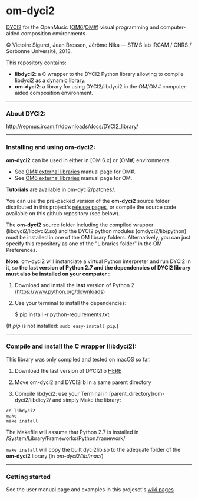 # om-dyci2
[DYCI2](https://github.com/DYCI2/Dyci2Lib) for the OpenMusic ([OM6](http://repmus.ircam.fr/openmusic/)/[OM#](https://cac-t-u-s.github.io/om-sharp/)) visual programming and computer-aided composition environments.

© Victoire Siguret, Jean Bresson, Jérôme Nika — STMS lab IRCAM / CNRS / Sorbonne Université, 2018.

This repository contains:
* __libdyci2__: a C wrapper to the DYCI2 Python library allowing to compile libdyci2 as a dynamic library.
* __om-dyci2__: a library for using DYCI2/libdyci2 in the OM/OM# computer-aided composition environment.

------
### About DYCI2:

http://repmus.ircam.fr/downloads/docs/DYCI2_library/

------

### Installing and using om-dyci2:

**om-dyci2** can be used in either in [OM 6.x] or [OM#] environments.
  * See [OM# external libraries](https://cac-t-u-s.github.io/om-sharp/pages/libraries) manual page for OM#.
  * See [OM6 external libraries](https://openmusic-project.github.io/libraries) manual page for OM.

__Tutorials__ are available in om-dyci2/patches/.

You can use the pre-packed version of the **om-dyci2** source folder distributed in this project's [release pages](https://github.com/DYCI2/om-dyci2/releases), or compile the source code available on this github repository (see below).

The **om-dyci2** source folder including the compiled wrapper (libdyci2/libdyci2.so) and the DYCI2 python modules (omdyci2/lib/python) must be installed in one of the OM library folders.
Alternatively, you can just specify this repository as one of the "Libraries folder" in the OM Preferences.

**Note:** om-dyci2 will instanciate a virtual Python interpreter and run DYCI2 in it, so **the last version of Python 2.7 and the dependencies of DYCI2 library must also be installed on your computer** 
:

1. Download and install the **last** version of Python 2 (https://www.python.org/downloads)

2. Use your terminal to install the dependencies:

    $ pip install -r python-requirements.txt

(If _pip_ is not installed: `sudo easy-install pip`.)

------
### Compile and install the C wrapper (libdyci2):

This library was only compiled and tested on macOS so far.

1. Download the last version of DYCI2lib [HERE](https://github.com/DYCI2/Dyci2Lib)

2. Move om-dyci2 and DYCI2lib in a same parent directory

3. Compile libdyci2: use your Terminal in [parent_directory]/om-dyci2/libdicy2/ and simply Make the library:

```
cd libdyci2
make
make install
```

The Makefile will assume that Python 2.7 is installed in /System/Library/Frameworks/Python.framework/

`make install` will copy the built dyci2lib.so to the adequate folder of the **om-dyci2** library (in *om-dyci2/lib/mac/*)





------
### Getting started

See the user manual page and examples in this projesct's [wiki pages](https://github.com/DYCI2/om-dyci2/wiki)
